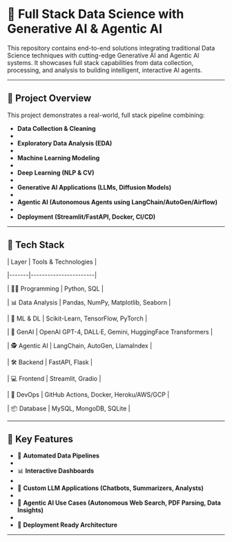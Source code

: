 # 🚀 Full Stack Data Science with Generative AI & Agentic AI

This repository contains end-to-end solutions integrating traditional Data Science techniques with cutting-edge Generative AI and Agentic AI systems. It showcases full stack capabilities from data collection, processing, and analysis to building intelligent, interactive AI agents.

---

## 📌 Project Overview

This project demonstrates a real-world, full stack pipeline combining:

- **Data Collection & Cleaning**
- 
- **Exploratory Data Analysis (EDA)**
- 
- **Machine Learning Modeling**
- 
- **Deep Learning (NLP & CV)**
- 
- **Generative AI Applications (LLMs, Diffusion Models)**
- 
- **Agentic AI (Autonomous Agents using LangChain/AutoGen/Airflow)**
- 
- **Deployment (Streamlit/FastAPI, Docker, CI/CD)**

---

## 🔧 Tech Stack

| Layer | Tools & Technologies |

|-------|-----------------------|

| 👩‍💻 Programming | Python, SQL |

| 📊 Data Analysis | Pandas, NumPy, Matplotlib, Seaborn |

| 🤖 ML & DL | Scikit-Learn, TensorFlow, PyTorch |

| 🧠 GenAI | OpenAI GPT-4, DALL·E, Gemini, HuggingFace Transformers |

| 🕵️ Agentic AI | LangChain, AutoGen, LlamaIndex |

| 🛠️ Backend | FastAPI, Flask |

| 💻 Frontend | Streamlit, Gradio |

| 🐳 DevOps | GitHub Actions, Docker, Heroku/AWS/GCP |

| 📦 Database | MySQL, MongoDB, SQLite |

---

## 🧠 Key Features

- 📌 **Automated Data Pipelines**
- 
- 📊 **Interactive Dashboards**
- 
- 🧠 **Custom LLM Applications (Chatbots, Summarizers, Analysts)**
- 
- 🤖 **Agentic AI Use Cases (Autonomous Web Search, PDF Parsing, Data Insights)**
- 
- 🚀 **Deployment Ready Architecture**

---


